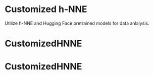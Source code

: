 # Customized h-NNE

Utilize h-NNE and Hugging Face pretrained models for data anlalysis.
# CustomizedHNNE
# CustomizedHNNE
